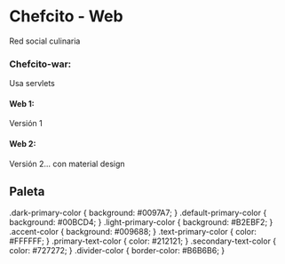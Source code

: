 # Chefcito - Web
Red social culinaria

### Chefcito-war:
Usa servlets

#### Web 1: 
Versión 1

#### Web 2: 
Versión 2... con material design

## Paleta
.dark-primary-color    { background: #0097A7; }
.default-primary-color { background: #00BCD4; }
.light-primary-color   { background: #B2EBF2; }
.accent-color          { background: #009688; }
.text-primary-color    { color: #FFFFFF; }
.primary-text-color    { color: #212121; }
.secondary-text-color  { color: #727272; }
.divider-color         { border-color: #B6B6B6; }
